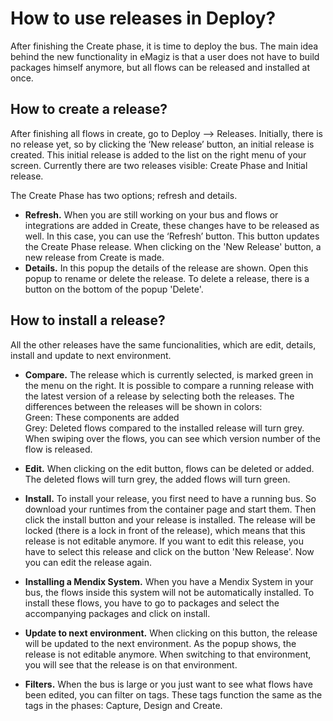 # How to use releases in Deploy?
After finishing the Create phase, it is time to deploy the bus. The main idea behind the new functionality in eMagiz is that a user does not have to build packages himself anymore, but all flows can be released and installed at once.

## How to create a release?
After finishing all flows in create, go to Deploy --> Releases. Initially, there is no release yet, so by clicking the ‘New release’ button, an initial release is created. This initial release is added to the list on the right menu of your screen. Currently there are two releases visible: Create Phase and Initial release. 

The Create Phase has two options; refresh and details.
- **Refresh.**
When you are still working on your bus and flows or integrations are added in Create, these changes have to be released as well. In this case, you can use the ‘Refresh’ button. This button updates the Create Phase release. When clicking on the 'New Release' button, a new release from Create is made.  
- **Details.**
In this popup the details of the release are shown. Open this popup to rename or delete the release. To delete a release, there is a button on the bottom of the popup 'Delete'.

## How to install a release?
All the other releases have the same funcionalities, which are edit, details, install and update to next environment.
- **Compare.** The release which is currently selected, is marked green in the menu on the right. It is possible to compare a running release with the latest version of a release by selecting both the releases. The differences between the releases will be shown in colors:\
  Green: These components are added \
  Grey: Deleted flows compared to the installed release will turn grey. \
When swiping over the flows, you can see which version number of the flow is released.

- **Edit.** When clicking on the edit button, flows can be deleted or added. The deleted flows will turn grey, the added flows will turn green.

- **Install.** To install your release, you first need to have a running bus. So download your runtimes from the container page and start them. Then click the install button and your release is installed. The release will be locked (there is a lock in front of the release), which means that this release is not editable anymore. If you want to edit this release, you have to select this release and click on the button 'New Release'. Now you can edit the release again.

- **Installing a Mendix System.** When you have a Mendix System in your bus, the flows inside this system will not be automatically installed. To install these flows, you have to go to packages and select the accompanying packages and click on install.
- **Update to next environment.** When clicking on this button, the release will be updated to the next environment. As the popup shows, the release is not editable anymore. When switching to that environment, you will see that the release is on that environment.

- **Filters.** When the bus is large or you just want to see what flows have been edited, you can filter on tags. These tags function the same as the tags in the phases: Capture, Design and Create.

